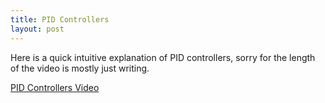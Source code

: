 ```yaml
---
title: PID Controllers
layout: post
---
```


Here is a quick intuitive explanation of PID controllers, sorry for the length
of the video is mostly just writing.

[PID Controllers Video](https://youtu.be/ignltKC9s-g)
